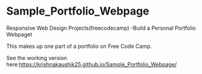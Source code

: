 # Sample_Portfolio_Webpage


Responsive Web Design Projects(freecodecamp) -Build a Personal Portfolio Webpaget

This makes up one part of a portfolio on Free Code Camp.

See the working version here:https://krishnakaushik25.github.io/Sample_Portfolio_Webpage/
